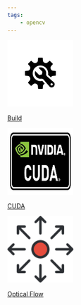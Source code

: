 ```yaml
---
tags:
    - opencv
---
```



<div class="grid-container">
    <div class="grid-item">
        <a href="build">
            <img src="images/build.png"  width="150" height="150">
            <p>Build</p>
        </a>
    </div>
    <div class="grid-item">
        <a href="cuda">
            <img src="images/cuda.png"  width="150" height="150">
            <p>CUDA</p>
        </a>
    </div>
    <div class="grid-item">
        <a href=optical_flow>
            <img src="images/of.png"   width="150" height="150">
            <p>Optical Flow</p>
            </a>
        </div>

</div>